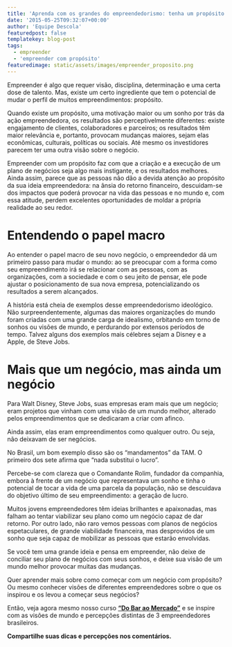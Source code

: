 ```yaml
---
title: 'Aprenda com os grandes do empreendedorismo: tenha um propósito'
date: '2015-05-25T09:32:07+00:00'
author: 'Equipe Descola'
featuredpost: false
templatekey: blog-post
tags:
  - empreender
  - 'empreender com propósito'
featuredimage: static/assets/images/empreender_proposito.png
---
```


Empreender é algo que requer visão, disciplina, determinação e uma certa dose de talento. Mas, existe um certo ingrediente que tem o potencial de mudar o perfil de muitos empreendimentos: propósito.

Quando existe um propósito, uma motivação maior ou um sonho por trás da ação empreendedora, os resultados são perceptivelmente diferentes: existe engajamento de clientes, colaboradores e parceiros; os resultados têm maior relevância e, portanto, provocam mudanças maiores, sejam elas econômicas, culturais, políticas ou sociais. Até mesmo os investidores parecem ter uma outra visão sobre o negócio.

Empreender com um propósito faz com que a criação e a execução de um plano de negócios seja algo mais instigante, e os resultados melhores. Ainda assim, parece que as pessoas não dão a devida atenção ao propósito da sua ideia empreendedora: na ânsia do retorno financeiro, descuidam-se dos impactos que poderá provocar na vida das pessoas e no mundo e, com essa atitude, perdem excelentes oportunidades de moldar a própria realidade ao seu redor.

# Entendendo o papel macro

Ao entender o papel macro de seu novo negócio, o empreendedor dá um primeiro passo para mudar o mundo: ao se preocupar com a forma como seu empreendimento irá se relacionar com as pessoas, com as organizações, com a sociedade e com o seu jeito de pensar, ele pode ajustar o posicionamento de sua nova empresa, potencializando os resultados a serem alcançados.

A história está cheia de exemplos desse empreendedorismo ideológico. Não surpreendentemente, algumas das maiores organizações do mundo foram criadas com uma grande carga de idealismo, orbitando em torno de sonhos ou visões de mundo, e perdurando por extensos períodos de tempo. Talvez alguns dos exemplos mais célebres sejam a Disney e a Apple, de Steve Jobs.

# Mais que um negócio, mas ainda um negócio

Para Walt Disney, Steve Jobs, suas empresas eram mais que um negócio; eram projetos que vinham com uma visão de um mundo melhor, alterado pelos empreendimentos que se dedicaram a criar com afinco.

Ainda assim, elas eram empreendimentos como qualquer outro. Ou seja, não deixavam de ser negócios.

No Brasil, um bom exemplo disso são os “mandamentos” da TAM. O primeiro dos sete afirma que “nada substitui o lucro”.

Percebe-se com clareza que o Comandante Rolim, fundador da companhia, embora à frente de um negócio que representava um sonho e tinha o potencial de tocar a vida de uma parcela da população, não se descuidava do objetivo último de seu empreendimento: a geração de lucro.

Muitos jovens empreendedores têm ideias brilhantes e apaixonadas, mas falham ao tentar viabilizar seu plano como um negócio capaz de dar retorno. Por outro lado, não raro vemos pessoas com planos de negócios espetaculares, de grande viabilidade financeira, mas desprovidos de um sonho que seja capaz de mobilizar as pessoas que estarão envolvidas.

Se você tem uma grande ideia e pensa em empreender, não deixe de conciliar seu plano de negócios com seus sonhos, e deixe sua visão de um mundo melhor provocar muitas das mudanças.

Quer aprender mais sobre como começar com um negócio com propósito? Ou mesmo conhecer visões de diferentes empreendedores sobre o que os inspirou e os levou a começar seus negócios?

Então, veja agora mesmo nosso curso **[“Do Bar ao Mercado”](http://http://descola.org/curso/1/do-bar-ao-mercado)** e se inspire com as visões de mundo e percepções distintas de 3 empreendedores brasileiros.

**Compartilhe suas dicas e percepções nos comentários.**
